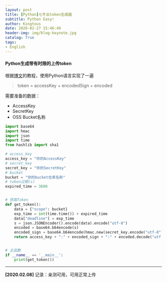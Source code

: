 ```yaml
---
layout: post
title: [Python]七牛云token生成器
subtitle: Python Easy!
author: Kingtous
date: 2020-02-27 15:46:49
header-img: img/blog-keynote.jpg
catalog: True
tags:
- English
---
```


#### Python生成带有时限的上传token

根据[博文](https://www.jianshu.com/p/cad7e4e3d5ce)的教程，使用Python语言实现了一遍

> token = accessKey + encodedSign + encoded

需要准备的数据：

- AccessKey
- SecretKey
- OSS Bucket名称

```python
import base64
import hmac
import json
import time
from hashlib import sha1

# access_key
access_key = "你的AccessKey"
# secret_key
secret_key = "你的SecretKey"
# bucket
bucket = "你的bucket仓库名称"
# token过期(s)
expired_time = 3600


# 获取Token
def get_token():
    data = {"scope": bucket}
    exp_time = int(time.time()) + expired_time
    data["deadline"] = exp_time
    s = json.JSONEncoder().encode(data).encode("utf-8")
    encoded = base64.b64encode(s)
    encoded_sign = base64.b64encode(hmac.new(secret_key.encode("utf-8"), encoded, sha1).digest()).decode("utf-8")
    return access_key + ":" + encoded_sign + ":" + encoded.decode("utf-8")


# 主函数
if __name__ == '__main__':
    print(get_token())
```

---

**[2020.02.08]** 记录：亲测可用，可用正常上传